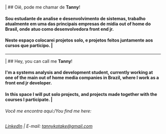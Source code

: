 | ## Oiê, pode me chamar de **Tanny**!

#### Sou estudante de analise e desenvolvimento de sistemas, trabalho atualmente em uma das principais empresas de mídia out of home do Brasil, onde atuo como desenvolvedora front end jr.

#### Neste espaço colocarei projetos solo, e projetos feitos juntamente aos cursos que participo. |

-------------------------------------------------------------------------------------------------------------------------------------

| ## Hey, you can call me **Tanny**!

#### I'm a systems analysis and development student, currently working at one of the main out of home media companies in Brazil, where I work as a front end jr developer.

#### In this space I will put solo projects, and projects made together with the courses I participate. |

###### Você me encontra aqui:/You find me here:
###### [LinkedIn](https://www.linkedin.com/in/nataellytanny/) | E-mail: <tannykotake@gmail.com>


